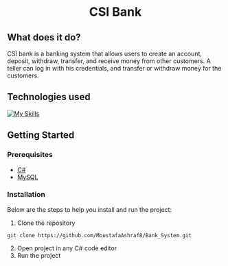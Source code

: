 # <center >CSI Bank</center>

## What does it do?

CSI bank is a banking system that allows users to create an account, deposit, withdraw, transfer, and receive money from other customers. A teller can log in with his credentials, and transfer or withdraw money for the customers.

## Technologies used

[![My Skills](https://skillicons.dev/icons?i=cs,mysql)](https://skillicons.dev)

## Getting Started

### Prerequisites

- [C#](https://www.microsoft.com/en-ph/download/details.aspx?id=7029)
- [MySQL](https://www.mysql.com/)

### Installation

Below are the steps to help you install and run the project:

1. Clone the repository

```
git clone https://github.com/MoustafaAshraf8/Bank_System.git

```

2. Open project in any C# code editor
3. Run the project
